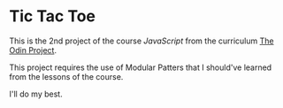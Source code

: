 # Tic Tac Toe
This is the 2nd project of the course *JavaScript* from the
curriculum [The Odin Project](https://www.theodinproject.com/).

This project requires the use of Modular Patters that I
should've learned from the lessons of the course.

I'll do my best.

